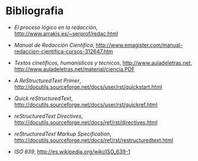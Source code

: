 # Bibliografia

* *El proceso lógico en la redacción*, http://www.arrakis.es/~serprof/redac.html

* *Manual de Redacción Científica*, http://www.emagister.com/manual-redaccion-cientifica-cursos-312647.htm

* *Textos cinetíficos, humanísticos y técnicos*, http://www.auladeletras.net, http://www.auladeletras.net/material/ciencia.PDF

* *A ReStructuredText Primer*, http://docutils.sourceforge.net/docs/user/rst/quickstart.html

* *Quick reStructuredText*, http://docutils.sourceforge.net/docs/user/rst/quickref.html

* *reStructuredText Directives*, http://docutils.sourceforge.net/docs/ref/rst/directives.html

* *reStructuredText Markup Specification*, http://docutils.sourceforge.net/docs/ref/rst/restructuredtext.html
 
* *ISO 639*, http://es.wikipedia.org/wiki/ISO_639-1
